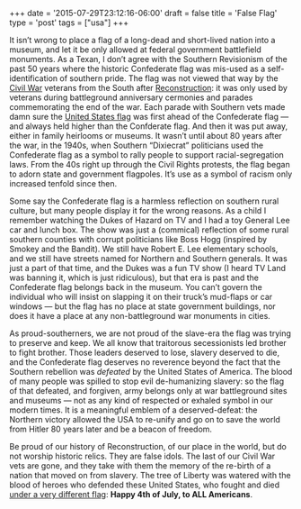 +++
date = '2015-07-29T23:12:16-06:00'
draft = false
title = 'False Flag'
type = 'post'
tags = ["usa"]
+++

It isn’t wrong to place a flag of a long-dead and short-lived nation into a museum, and let it be only allowed at federal government battlefield monuments. As a Texan, I don’t agree with the Southern Revisionism of the past 50 years where the historic Confederate flag was mis-used as a self-identification of southern pride. The flag was not viewed that way by the <a href="http://www.historyplace.com/civilwar/">Civil War</a> veterans from the South after <a href="https://en.wikipedia.org/wiki/Reconstruction_Era">Reconstruction</a>: it was only used by veterans during battleground anniversary cermonies and parades commemorating the end of the war. Each parade with Southern vets made damn sure the <a href="https://en.wikipedia.org/wiki/Flag_of_the_United_States">United States flag</a> was first ahead of the Confederate flag — and always held higher than the Confderate flag. And then it was put away, either in family heirlooms or museums. It wasn’t until about 80 years after the war, in the 1940s, when Southern “Dixiecrat” politicians used the Confederate flag as a symbol to rally people to support racial-segregation laws. From the 40s right up through the Civil Rights protests, the flag began to adorn state and government flagpoles. It’s use as a symbol of racism only increased tenfold since then.<br />

Some say the Confederate flag is a harmless reflection on southern rural culture, but many people display it for the wrong reasons. As a child I remember watching the Dukes of Hazard on TV and I had a toy General Lee car and lunch box. The show was just a (commical) reflection of some rural southern counties with corrupt politicians like Boss Hogg (inspired by Smokey and the Bandit). We still have Robert E. Lee elementary schools, and we still have streets named for Northern and Southern generals. It was just a part of that time, and the Dukes was a fun TV show (I heard TV Land was banning it, which is just ridiculous), but that era is past and the Confederate flag belongs back in the museum. You can’t govern the individual who will insist on slapping it on their truck’s mud-flaps or car windows — but the flag has no place at state government buildings, nor does it have a place at any non-battleground war monuments in cities.<br />

As proud-southerners, we are not proud of the slave-era the flag was trying to preserve and keep. We all know that traitorous secessionists led brother to fight brother. Those leaders deserved to lose, slavery deserved to die, and the Confederate flag deserves no reverence beyond the fact that the Southern rebellion was <i>defeated</i> by the United States of America. The blood of many people was spilled to stop evil de-humanizing slavery: so the flag of that defeated, and forgiven, army belongs only at war battleground sites and museums — not as any kind of respected or exhaled symbol in our modern times. It is a meaningful emblem of a deserved-defeat: the Northern victory allowed the USA to re-unify and go on to save the world from Hitler 80 years later and be a beacon of freedom.<br />

Be proud of our history of Reconstruction, of our place in the world, but do not worship historic relics. They are false idols. The last of our Civil War vets are gone, and they take with them the memory of the re-birth of a nation that moved on from slavery. The tree of Liberty was watered with the blood of heroes who defended these United States, who fought and died <a href="https://en.wikipedia.org/wiki/Flag_of_the_United_States">under a very different flag</a>: <b>Happy 4th of July, to ALL Americans</b>.


